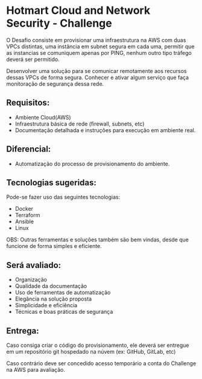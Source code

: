 # Hotmart Cloud and Network Security - Challenge

O Desafio consiste em provisionar uma infraestrutura na AWS com duas VPCs distintas, uma instância em subnet segura em cada uma, permitir que as instancias se comuniquem apenas por PING, nenhum outro tipo tráfego deverá ser permitido.

Desenvolver uma solução para se comunicar remotamente aos recursos dessas VPCs de forma segura.
Conhecer e ativar algum serviço que faça monitoração de segurança dessa rede.

## Requisitos:

* Ambiente Cloud(AWS)
* Infraestrutura básica de rede (firewall, subnets, etc)
* Documentação detalhada e instruções para execução em ambiente real.

## Diferencial:
* Automatização do processo de provisionamento do ambiente.

## Tecnologias sugeridas:

Pode-se fazer uso das seguintes tecnologias:

* Docker
* Terraform
* Ansible
* Linux

OBS: Outras ferramentas e soluções também são bem vindas, desde que funcione de forma simples e eficiente.

## Será avaliado:

* Organização
* Qualidade da documentação
* Uso de ferramentas de automatização
* Elegância na solução proposta
* Simplicidade e eficiência
* Técnicas e boas práticas de segurança

## Entrega:

Caso consiga criar o código do provisionamento, ele deverá ser entregue em um repositório git hospedado na núvem (ex: GitHub, GitLab, etc)

Caso contrário deve ser concedido acesso temporário a conta do Challenge na AWS para avaliação.
